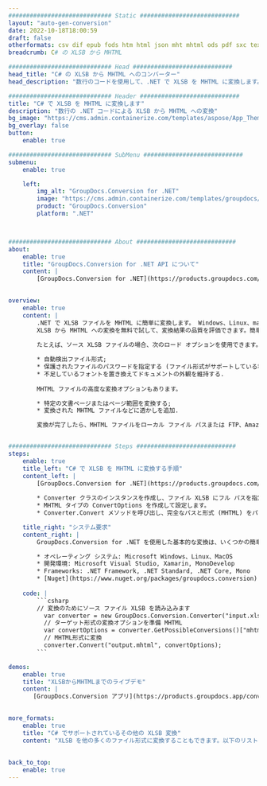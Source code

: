```yaml
---
############################# Static ############################
layout: "auto-gen-conversion"
date: 2022-10-18T18:00:59
draft: false
otherformats: csv dif epub fods htm html json mht mhtml ods pdf sxc tex tsv xlam xls xlsb xlsm xlsx xlt xltm xltx xml xps
breadcrumb: C# の XLSB から MHTML

############################# Head ############################
head_title: "C# の XLSB から MHTML へのコンバーター"
head_description: "数行のコードを使用して、.NET で XLSB を MHTML に変換します。 GroupDocs ドキュメント変換 API を使用して、160 を超えるファイル形式を変換します。"

############################# Header ############################
title: "C# で XLSB を MHTML に変換します"
description: "数行の .NET コードによる XLSB から MHTML への変換"
bg_image: "https://cms.admin.containerize.com/templates/aspose/App_Themes/V3/images/bg/header1.png"
bg_overlay: false
button:
    enable: true

############################# SubMenu ############################
submenu:
    enable: true

    left:
        img_alt: "GroupDocs.Conversion for .NET"
        image: "https://cms.admin.containerize.com/templates/groupdocs/images/product-logos/90x90-noborder/groupdocs-conversion-net.png"
        product: "GroupDocs.Conversion"
        platform: ".NET"



############################# About ############################
about:
    enable: true
    title: "GroupDocs.Conversion for .NET API について"
    content: |
        [GroupDocs.Conversion for .NET](https://products.groupdocs.com/conversion/net/) を使用して、Microsoft Word、Excel、PowerPoint、PDF、Visio、およびその他の形式を変換できます。 GroupDocs.Conversion は、高いパフォーマンスが要求されるバックエンドおよび内部システムに適したスタンドアロン API です。 Microsoft や Open Office などのソフトウェアには依存しません。
    

overview:
    enable: true
    content: |
        .NET で XLSB ファイルを MHTML に簡単に変換します。 Windows、Linux、macOS など、任意のプラットフォームで C# コード行を 2 行だけ使用できます。
        XLSB から MHTML への変換を無料で試して、変換結果の品質を評価できます。簡単なファイル変換のシナリオに加えて、ソース XLSB ファイルをロードし、出力 MHTML 結果を保存するためのより高度なオプションを試すことができます。 
        
        たとえば、ソース XLSB ファイルの場合、次のロード オプションを使用できます。

        * 自動検出ファイル形式;
        * 保護されたファイルのパスワードを指定する (ファイル形式がサポートしている場合);
        * 不足しているフォントを置き換えてドキュメントの外観を維持する.
        
        MHTML ファイルの高度な変換オプションもあります。

        * 特定の文書ページまたはページ範囲を変換する;
        * 変換された MHTML ファイルなどに透かしを追加.

        変換が完了したら、MHTML ファイルをローカル ファイル パスまたは FTP、Amazon S3、Google Drive、Dropbox などのサードパーティ ストレージに保存できます。注意してください - XLSB を {{ に変換するにはTO}} MS Office、Open Office、Adobe Acrobat Reader などの追加のソフトウェアをインストールする必要はありません。


############################# Steps ############################
steps:
    enable: true
    title_left: "C# で XLSB を MHTML に変換する手順"
    content_left: |
        [GroupDocs.Conversion for .NET](https://products.groupdocs.com/conversion/net/) を使用すると、開発者は数行のコードで XLSB ファイルを MHTML に簡単に変換できます。
        
        * Converter クラスのインスタンスを作成し、ファイル XLSB にフル パスを指定します。
        * MHTML タイプの ConvertOptions を作成して設定します。
        * Converter.Convert メソッドを呼び出し、完全なパスと形式 (MHTML) をパラメーターとして渡します。

    title_right: "システム要求"
    content_right: |
        GroupDocs.Conversion for .NET を使用した基本的な変換は、いくつかの簡単な手順で実行できます。当社の API は、すべての主要なプラットフォームとオペレーティング システムでサポートされています。以下のコードを実行する前に、システムに次の前提条件がインストールされていることを確認してください。

        * オペレーティング システム: Microsoft Windows、Linux、MacOS
        * 開発環境: Microsoft Visual Studio, Xamarin, MonoDevelop
        * Frameworks: .NET Framework, .NET Standard, .NET Core, Mono
        * [Nuget](https://www.nuget.org/packages/groupdocs.conversion) から最新の GroupDocs.Conversion for .NET を取得します
         
    code: |
        ```csharp    
        // 変換のためにソース ファイル XLSB を読み込みます
          var converter = new GroupDocs.Conversion.Converter("input.xlsb");
          // ターゲット形式の変換オプションを準備 MHTML
          var convertOptions = converter.GetPossibleConversions()["mhtml"].ConvertOptions;
          // MHTML形式に変換
          converter.Convert("output.mhtml", convertOptions);
        ```

demos:
    enable: true
    title: "XLSBからMHTMLまでのライブデモ"
    content: |
       [GroupDocs.Conversion アプリ](https://products.groupdocs.app/conversion/family) Web サイトにアクセスして、今すぐ XLSB を MHTML に変換してください。オンラインデモには次の利点があります
          

more_formats:
    enable: true
    title: "C# でサポートされているその他の XLSB 変換"
    content: "XLSB を他の多くのファイル形式に変換することもできます。以下のリストをご覧ください。"
       
       
back_to_top:
    enable: true
---
```

